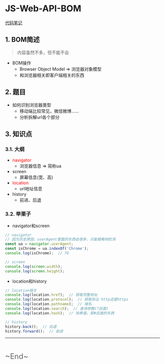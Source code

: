 # JS-Web-API-BOM
<ClientOnly>
  <Valine></Valine>
</ClientOnly>

[代码笔记](https://freshhu.github.io/blog_code/interview/interview-one-side/10.html)

## 1. BOM简述
> 内容虽然不多，但不能不会
- BOM操作
  - Browser Object Model => 浏览器对象模型
  - 和浏览器相关即客户端相关的东西

## 2. 题目
- 如何识别浏览器类型
  - 移动端比较常见，微信微博……
  - 分析拆解url各个部分

## 3. 知识点
### 3.1. 大纲
- <font color=#f00>navigator</font>
  - 浏览器信息 => 简称ua
- screen
  - 屏幕信息(宽、高)
- <font color=#f00>location</font>
  - url地址信息
- history
  - 前进、后退

### 3.2. 举栗子
- navigator和screen
```js
// navigator
// 因为历史原因，userAgent里面的东西会很多，只能粗略地检测
const ua = navigator.userAgent;
const isChrome = ua.indexOf('Chrome');
console.log(isChrome);  // 76

// screen
console.log(screen.width);
console.log(screen.height);
```
- location和history
```js
// location相关
console.log(location.href);  // 获取完整地址
console.log(location.protocol);  // 获取协议 http还是https
console.log(location.pathname);  // 域名
console.log(location.search);  // 查询参数(?后面)
console.log(location.hash);  // 哈希值，即#后面的东西

// history
history.back();  // 后退
history.forward();  // 前进
```

---
<br />

<font color="#666" size="5">\~End~</font>